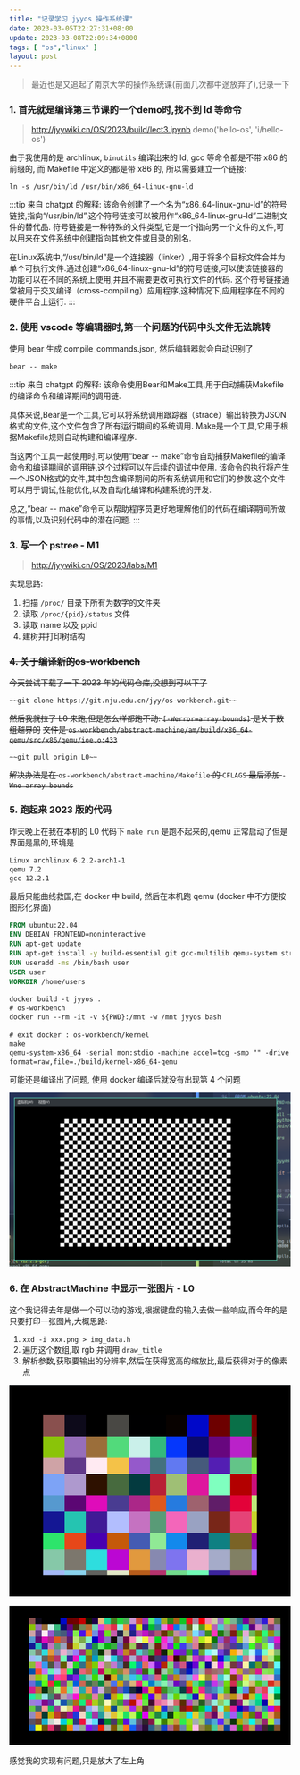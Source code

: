 ```yaml
---
title: "记录学习 jyyos 操作系统课"
date: 2023-03-05T22:27:31+08:00
update: 2023-03-08T22:09:34+0800
tags: [ "os","linux" ]
layout: post
---
```



> 最近也是又追起了南京大学的操作系统课(前面几次都中途放弃了),记录一下

### 1. 首先就是编译第三节课的一个demo时,找不到 ld 等命令

> <http://jyywiki.cn/OS/2023/build/lect3.ipynb> demo('hello-os', 'i/hello-os')

由于我使用的是 archlinux, `binutils` 编译出来的 ld, gcc 等命令都是不带 x86 的前缀的,
而 Makefile 中定义的都是带 x86 的, 所以需要建立一个链接:

```shell
ln -s /usr/bin/ld /usr/bin/x86_64-linux-gnu-ld
```

:::tip 来自 chatgpt 的解释:
该命令创建了一个名为“x86_64-linux-gnu-ld”的符号链接,指向“/usr/bin/ld”.这个符号链接可以被用作“x86_64-linux-gnu-ld”二进制文件的替代品.
符号链接是一种特殊的文件类型,它是一个指向另一个文件的文件,可以用来在文件系统中创建指向其他文件或目录的别名.

在Linux系统中,“/usr/bin/ld”是一个连接器（linker）,用于将多个目标文件合并为单个可执行文件.通过创建“x86_64-linux-gnu-ld”的符号链接,可以使该链接器的功能可以在不同的系统上使用,并且不需要更改可执行文件的代码.
这个符号链接通常被用于交叉编译（cross-compiling）应用程序,这种情况下,应用程序在不同的硬件平台上运行.
:::

### 2. 使用 vscode 等编辑器时,第一个问题的代码中头文件无法跳转

使用 bear 生成 compile_commands.json, 然后编辑器就会自动识别了

```shell
bear -- make
```

:::tip 来自 chatgpt 的解释:
该命令使用Bear和Make工具,用于自动捕获Makefile的编译命令和编译期间的调用链.

具体来说,Bear是一个工具,它可以将系统调用跟踪器（strace）输出转换为JSON格式的文件,这个文件包含了所有运行期间的系统调用.
Make是一个工具,它用于根据Makefile规则自动构建和编译程序.

当这两个工具一起使用时,可以使用“bear -- make”命令自动捕获Makefile的编译命令和编译期间的调用链,这个过程可以在后续的调试中使用.
该命令的执行将产生一个JSON格式的文件,其中包含编译期间的所有系统调用和它们的参数.这个文件可以用于调试,性能优化,以及自动化编译和构建系统的开发.

总之,“bear -- make”命令可以帮助程序员更好地理解他们的代码在编译期间所做的事情,以及识别代码中的潜在问题.
:::

### 3. 写一个 pstree - M1

> <http://jyywiki.cn/OS/2023/labs/M1>

实现思路:

1. 扫描 `/proc/` 目录下所有为数字的文件夹
2. 读取 `/proc/{pid}/status` 文件
3. 读取 name 以及 ppid
4. 建树并打印树结构

### ~~4. 关于编译新的os-workbench~~

~~今天尝试下载了一下 2023 年的代码仓库,没想到可以下了~~

```shell
~~git clone https://git.nju.edu.cn/jyy/os-workbench.git~~
```

~~然后我就拉了 L0 来跑,但是怎么样都跑不动: `[-Werror=array-bounds]` 是关于数组越界的~~
~~文件是 `os-workbench/abstract-machine/am/build/x86_64-qemu/src/x86/qemu/ioe.o:433`~~

```shell
~~git pull origin L0~~
```

~~解决办法是在 `os-workbench/abstract-machine/Makefile` 的 `CFLAGS` 最后添加 `-Wno-array-bounds`~~

### 5. 跑起来 2023 版的代码

昨天晚上在我在本机的 L0 代码下 `make run` 是跑不起来的,qemu 正常启动了但是界面是黑的,环境是

```shell
Linux archlinux 6.2.2-arch1-1
qemu 7.2
gcc 12.2.1
```

最后只能曲线救国,在 docker 中 build, 然后在本机跑 qemu (docker 中不方便按图形化界面)

```Dockerfile
FROM ubuntu:22.04
ENV DEBIAN_FRONTEND=noninteractive
RUN apt-get update
RUN apt-get install -y build-essential git gcc-multilib qemu-system strace gdb sudo python3 libsdl2-dev libreadline-dev llvm-11
RUN useradd -ms /bin/bash user
USER user
WORKDIR /home/users
```

```shell
docker build -t jyyos .
# os-workbench
docker run --rm -it -v ${PWD}:/mnt -w /mnt jyyos bash

# exit docker : os-workbench/kernel
make
qemu-system-x86_64 -serial mon:stdio -machine accel=tcg -smp "" -drive format=raw,file=./build/kernel-x86_64-qemu
```

可能还是编译出了问题, 使用 docker 编译后就没有出现第 4 个问题

![run kernel](/images/12333.png)

### 6. 在 AbstractMachine 中显示一张图片 - L0

这个我记得去年是做一个可以动的游戏,根据键盘的输入去做一些响应,而今年的是只要打印一张图片,大概思路:

1. `xxd -i xxx.png > img_data.h`
2. 遍历这个数组,取 rgb 并调用 `draw_title`
3. 解析参数,获取要输出的分辨率,然后在获得宽高的缩放比,最后获得对于的像素点

![1800x1200](/images/1001.png)

![320x240](/images/2023-03-16-21-45-20.png)

感觉我的实现有问题,只是放大了左上角
